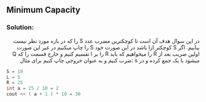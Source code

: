 ## Minimum Capacity

### Solution:
<div dir="rtl">
  در این سوال هدف آن است تا کوچکترین مضرب عدد S را که در بازه مورد نظر نیست بیابیم.
اگر S کوچکتر ازl باشد در این صورت خود S  را چاپ میکنیم در غیر این صورت اولین ضریب بعد از R را میخواهیم که باید     R را بر l تقسیم کنیم و خارج قسمت را که Q میشود با یک جمع کرده و در s :ضرب کنیم و به عنوان خروجی چاپ کنیم برای مثال 

</div>

```c
S = 10
L = 5
R = 25
int a = 25 / 10 = 2
cout << ( a + 1 ) * 10 = 30
```
